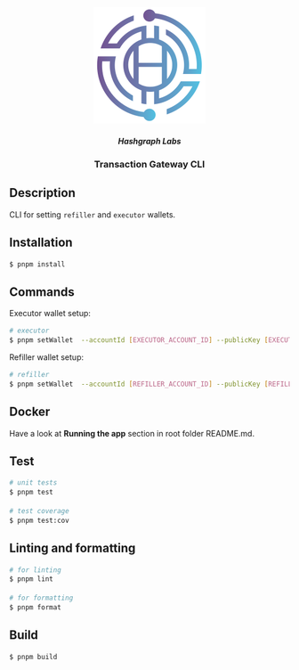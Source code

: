 <p align="center">
  <img src="../../images/THA_Logo.png" width="200" alt="Nest Logo" />
</p>

  <h5 align="center">Hashgraph Labs</p>
  <h3 align="center">Transaction Gateway CLI</p>

## Description

CLI for setting `refiller` and `executor` wallets.

## Installation

```bash
$ pnpm install
```

## Commands

Executor wallet setup:

```bash
# executor
$ pnpm setWallet  --accountId [EXECUTOR_ACCOUNT_ID] --publicKey [EXECUTOR_PUBLIC_KEY] --privateKey [EXECUTOR_PRIVATE_KEY] --secretKey executorKeyPair
```

Refiller wallet setup:

```bash
# refiller
$ pnpm setWallet  --accountId [REFILLER_ACCOUNT_ID] --publicKey [REFILLER_PUBLIC_KEY] --privateKey [REFILLER_PRIVATE_KEY] --secretKey refillerKeyPair
```

## Docker

Have a look at **Running the app** section in root folder README.md.

## Test

```bash
# unit tests
$ pnpm test

# test coverage
$ pnpm test:cov
```

## Linting and formatting

```bash
# for linting
$ pnpm lint

# for formatting
$ pnpm format
```

## Build

```bash
$ pnpm build
```
